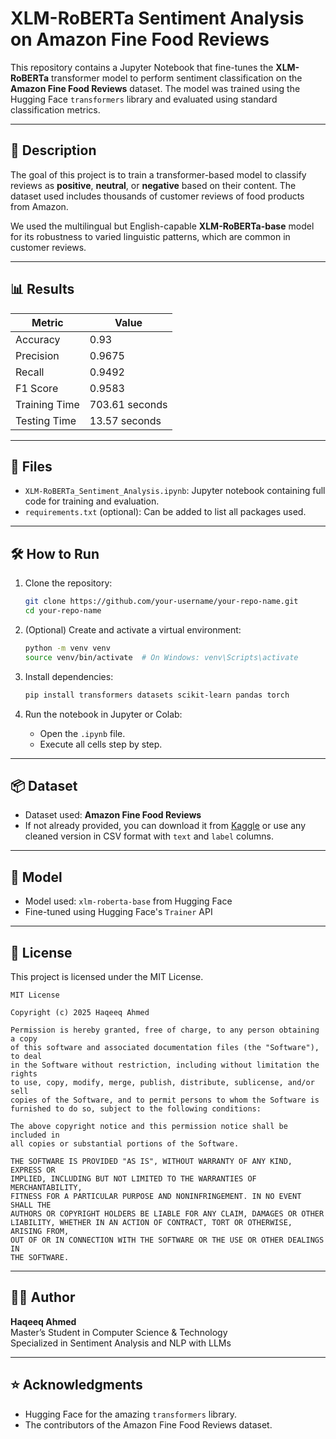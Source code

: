 # XLM-RoBERTa Sentiment Analysis on Amazon Fine Food Reviews

This repository contains a Jupyter Notebook that fine-tunes the **XLM-RoBERTa** transformer model to perform sentiment classification on the **Amazon Fine Food Reviews** dataset. The model was trained using the Hugging Face `transformers` library and evaluated using standard classification metrics.

---

## 📘 Description

The goal of this project is to train a transformer-based model to classify reviews as **positive**, **neutral**, or **negative** based on their content. The dataset used includes thousands of customer reviews of food products from Amazon.

We used the multilingual but English-capable **XLM-RoBERTa-base** model for its robustness to varied linguistic patterns, which are common in customer reviews.

---

## 📊 Results

| Metric         | Value              |
|----------------|--------------------|
| Accuracy       | 0.93               |
| Precision      | 0.9675             |
| Recall         | 0.9492             |
| F1 Score       | 0.9583             |
| Training Time  | 703.61 seconds     |
| Testing Time   | 13.57 seconds      |

---

## 📁 Files

- `XLM-RoBERTa_Sentiment_Analysis.ipynb`: Jupyter notebook containing full code for training and evaluation.
- `requirements.txt` (optional): Can be added to list all packages used.

---

## 🛠️ How to Run

1. Clone the repository:
   ```bash
   git clone https://github.com/your-username/your-repo-name.git
   cd your-repo-name
   ```

2. (Optional) Create and activate a virtual environment:
   ```bash
   python -m venv venv
   source venv/bin/activate  # On Windows: venv\Scripts\activate
   ```

3. Install dependencies:
   ```bash
   pip install transformers datasets scikit-learn pandas torch
   ```

4. Run the notebook in Jupyter or Colab:
   - Open the `.ipynb` file.
   - Execute all cells step by step.

---

## 📦 Dataset

- Dataset used: **Amazon Fine Food Reviews**
- If not already provided, you can download it from [Kaggle](https://www.kaggle.com/snap/amazon-fine-food-reviews) or use any cleaned version in CSV format with `text` and `label` columns.

---

## 🤖 Model

- Model used: `xlm-roberta-base` from Hugging Face
- Fine-tuned using Hugging Face's `Trainer` API

---

## 📄 License

This project is licensed under the MIT License.

```
MIT License

Copyright (c) 2025 Haqeeq Ahmed

Permission is hereby granted, free of charge, to any person obtaining a copy
of this software and associated documentation files (the "Software"), to deal
in the Software without restriction, including without limitation the rights   
to use, copy, modify, merge, publish, distribute, sublicense, and/or sell      
copies of the Software, and to permit persons to whom the Software is          
furnished to do so, subject to the following conditions:                       

The above copyright notice and this permission notice shall be included in     
all copies or substantial portions of the Software.                            

THE SOFTWARE IS PROVIDED "AS IS", WITHOUT WARRANTY OF ANY KIND, EXPRESS OR     
IMPLIED, INCLUDING BUT NOT LIMITED TO THE WARRANTIES OF MERCHANTABILITY,       
FITNESS FOR A PARTICULAR PURPOSE AND NONINFRINGEMENT. IN NO EVENT SHALL THE    
AUTHORS OR COPYRIGHT HOLDERS BE LIABLE FOR ANY CLAIM, DAMAGES OR OTHER         
LIABILITY, WHETHER IN AN ACTION OF CONTRACT, TORT OR OTHERWISE, ARISING FROM,  
OUT OF OR IN CONNECTION WITH THE SOFTWARE OR THE USE OR OTHER DEALINGS IN      
THE SOFTWARE.
```

---

## 🙋‍♂️ Author

**Haqeeq Ahmed**  
Master’s Student in Computer Science & Technology  
Specialized in Sentiment Analysis and NLP with LLMs

---

## ⭐ Acknowledgments

- Hugging Face for the amazing `transformers` library.
- The contributors of the Amazon Fine Food Reviews dataset.
